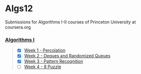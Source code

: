 # Algs12
Submissions for Algorithms I-II courses of Princeton University at coursera.org

### [Algorithms I](https://www.coursera.org/learn/algorithms-part1)
> - [X] [Week 1 - Percolation](http://coursera.cs.princeton.edu/algs4/assignments/percolation.html)<br/>
> - [X] [Week 2 - Deques and Randomized Queues](http://coursera.cs.princeton.edu/algs4/assignments/queues.html)
> - [X] [Week 3 - Pattern Recognition](http://coursera.cs.princeton.edu/algs4/assignments/collinear.html)
> - [ ] [Week 4 - 8 Puzzle](http://coursera.cs.princeton.edu/algs4/assignments/8puzzle.html)

